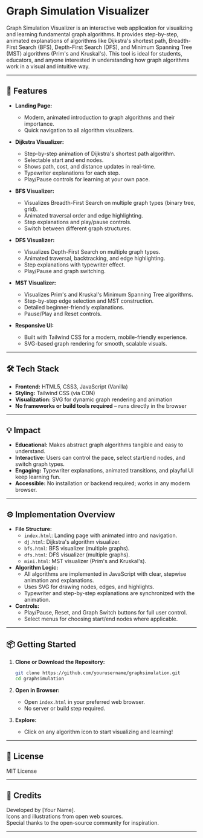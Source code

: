 # Graph Simulation Visualizer

Graph Simulation Visualizer is an interactive web application for visualizing and learning fundamental graph algorithms. It provides step-by-step, animated explanations of algorithms like Dijkstra's shortest path, Breadth-First Search (BFS), Depth-First Search (DFS), and Minimum Spanning Tree (MST) algorithms (Prim's and Kruskal's). This tool is ideal for students, educators, and anyone interested in understanding how graph algorithms work in a visual and intuitive way.

---

## 🚀 Features

- **Landing Page:**  
  - Modern, animated introduction to graph algorithms and their importance.
  - Quick navigation to all algorithm visualizers.

- **Dijkstra Visualizer:**  
  - Step-by-step animation of Dijkstra's shortest path algorithm.
  - Selectable start and end nodes.
  - Shows path, cost, and distance updates in real-time.
  - Typewriter explanations for each step.
  - Play/Pause controls for learning at your own pace.

- **BFS Visualizer:**  
  - Visualizes Breadth-First Search on multiple graph types (binary tree, grid).
  - Animated traversal order and edge highlighting.
  - Step explanations and play/pause controls.
  - Switch between different graph structures.

- **DFS Visualizer:**  
  - Visualizes Depth-First Search on multiple graph types.
  - Animated traversal, backtracking, and edge highlighting.
  - Step explanations with typewriter effect.
  - Play/Pause and graph switching.

- **MST Visualizer:**  
  - Visualizes Prim's and Kruskal's Minimum Spanning Tree algorithms.
  - Step-by-step edge selection and MST construction.
  - Detailed beginner-friendly explanations.
  - Pause/Play and Reset controls.

- **Responsive UI:**  
  - Built with Tailwind CSS for a modern, mobile-friendly experience.
  - SVG-based graph rendering for smooth, scalable visuals.

---

## 🛠 Tech Stack

- **Frontend:** HTML5, CSS3, JavaScript (Vanilla)
- **Styling:** Tailwind CSS (via CDN)
- **Visualization:** SVG for dynamic graph rendering and animation
- **No frameworks or build tools required** – runs directly in the browser

---

## 💡 Impact

- **Educational:** Makes abstract graph algorithms tangible and easy to understand.
- **Interactive:** Users can control the pace, select start/end nodes, and switch graph types.
- **Engaging:** Typewriter explanations, animated transitions, and playful UI keep learning fun.
- **Accessible:** No installation or backend required; works in any modern browser.

---

## ⚙️ Implementation Overview

- **File Structure:**
  - `index.html`: Landing page with animated intro and navigation.
  - `dj.html`: Dijkstra's algorithm visualizer.
  - `bfs.html`: BFS visualizer (multiple graphs).
  - `dfs.html`: DFS visualizer (multiple graphs).
  - `mini.html`: MST visualizer (Prim's and Kruskal's).
- **Algorithm Logic:**  
  - All algorithms are implemented in JavaScript with clear, stepwise animation and explanations.
  - Uses SVG for drawing nodes, edges, and highlights.
  - Typewriter and step-by-step explanations are synchronized with the animation.
- **Controls:**  
  - Play/Pause, Reset, and Graph Switch buttons for full user control.
  - Select menus for choosing start/end nodes where applicable.

---

## 📦 Getting Started

1. **Clone or Download the Repository:**
   ```sh
   git clone https://github.com/yourusername/graphsimulation.git
   cd graphsimulation
   ```

2. **Open in Browser:**
   - Open `index.html` in your preferred web browser.
   - No server or build step required.

3. **Explore:**
   - Click on any algorithm icon to start visualizing and learning!

---

## 📄 License

MIT License

---

## 🙏 Credits

Developed by [Your Name].  
Icons and illustrations from open web sources.  
Special thanks to the open-source community for inspiration.

---
